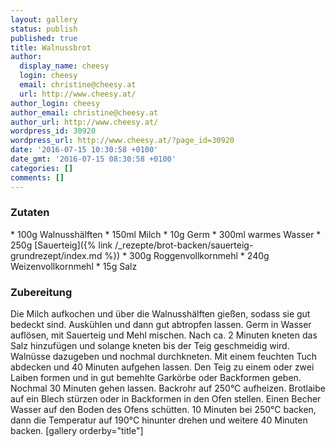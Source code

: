 ```yaml
---
layout: gallery
status: publish
published: true
title: Walnussbrot
author:
  display_name: cheesy
  login: cheesy
  email: christine@cheesy.at
  url: http://www.cheesy.at/
author_login: cheesy
author_email: christine@cheesy.at
author_url: http://www.cheesy.at/
wordpress_id: 30920
wordpress_url: http://www.cheesy.at/?page_id=30920
date: '2016-07-15 10:30:58 +0100'
date_gmt: '2016-07-15 08:30:58 +0100'
categories: []
comments: []
---
```

### Zutaten
\* 100g Walnusshälften
\* 150ml Milch
\* 10g Germ
\* 300ml warmes Wasser
\* 250g [Sauerteig]({% link /_rezepte/brot-backen/sauerteig-grundrezept/index.md %})
\* 300g Roggenvollkornmehl
\* 240g Weizenvollkornmehl
\* 15g Salz
### Zubereitung
Die Milch aufkochen und über die Walnusshälften gießen, sodass sie gut bedeckt sind. Auskühlen und dann gut abtropfen lassen.
Germ in Wasser auflösen, mit Sauerteig und Mehl mischen. Nach ca. 2 Minuten kneten das Salz hinzufügen und solange kneten bis der Teig geschmeidig wird. Walnüsse dazugeben und nochmal durchkneten. Mit einem feuchten Tuch abdecken und 40 Minuten aufgehen lassen. Den Teig zu einem oder zwei Laiben formen und in gut bemehlte Garkörbe oder Backformen geben. Nochmal 30 Minuten gehen lassen.
Backrohr auf 250°C aufheizen. Brotlaibe auf ein Blech stürzen oder in Backformen in den Ofen stellen. Einen Becher Wasser auf den Boden des Ofens schütten. 10 Minuten bei 250°C backen, dann die Temperatur auf 190°C hinunter drehen und weitere 40 Minuten backen.
[gallery orderby="title"]
